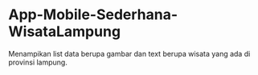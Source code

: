 # App-Mobile-Sederhana-WisataLampung
Menampikan list data berupa gambar dan text berupa wisata yang ada di provinsi lampung.
